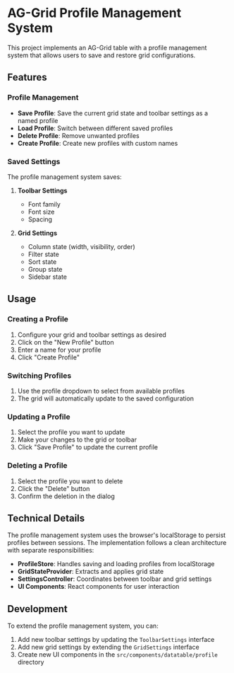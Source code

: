 # AG-Grid Profile Management System

This project implements an AG-Grid table with a profile management system that allows users to save and restore grid configurations.

## Features

### Profile Management
- **Save Profile**: Save the current grid state and toolbar settings as a named profile
- **Load Profile**: Switch between different saved profiles
- **Delete Profile**: Remove unwanted profiles
- **Create Profile**: Create new profiles with custom names

### Saved Settings
The profile management system saves:

1. **Toolbar Settings**
   - Font family
   - Font size
   - Spacing

2. **Grid Settings**
   - Column state (width, visibility, order)
   - Filter state
   - Sort state
   - Group state
   - Sidebar state

## Usage

### Creating a Profile
1. Configure your grid and toolbar settings as desired
2. Click on the "New Profile" button
3. Enter a name for your profile
4. Click "Create Profile"

### Switching Profiles
1. Use the profile dropdown to select from available profiles
2. The grid will automatically update to the saved configuration

### Updating a Profile
1. Select the profile you want to update
2. Make your changes to the grid or toolbar
3. Click "Save Profile" to update the current profile

### Deleting a Profile
1. Select the profile you want to delete
2. Click the "Delete" button
3. Confirm the deletion in the dialog

## Technical Details

The profile management system uses the browser's localStorage to persist profiles between sessions. The implementation follows a clean architecture with separate responsibilities:

- **ProfileStore**: Handles saving and loading profiles from localStorage
- **GridStateProvider**: Extracts and applies grid state
- **SettingsController**: Coordinates between toolbar and grid settings
- **UI Components**: React components for user interaction

## Development

To extend the profile management system, you can:

1. Add new toolbar settings by updating the `ToolbarSettings` interface
2. Add new grid settings by extending the `GridSettings` interface
3. Create new UI components in the `src/components/datatable/profile` directory
